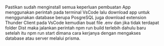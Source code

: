 Pastikan sudah menginstall semua keperluan pembuatan App menggunakan perintah pada terminal VsCode 
lalu download app untuk menggunakan database berupa PosgreSQL juga download extension Thunder Client pada VsCode
kemudian buat file .env dan jika tidak terdapat folder Dist maka jalankan perintah npm run build terlebih dahulu baru setelah itu npm run start
dimana cara kerjanya dengan mengakses database atau server melalui prisma.

